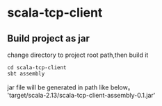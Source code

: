 # scala-tcp-client
 
 ## Build project as jar
  change directory to project root path,then build it
  ```
 cd scala-tcp-client 
 sbt assembly  
  ```
 jar file will be generated in path like below。  
 'target/scala-2.13/scala-tcp-client-assembly-0.1.jar'  
 


